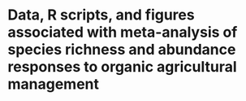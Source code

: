 # Data, R scripts, and figures associated with meta-analysis of species richness and abundance responses to organic agricultural management
